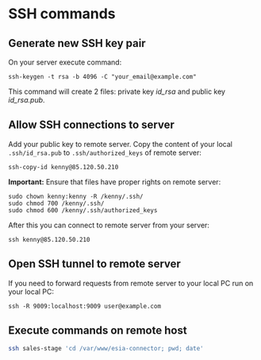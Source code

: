 # SSH commands

## Generate new SSH key pair

On your server execute command:

```
ssh-keygen -t rsa -b 4096 -C "your_email@example.com"
```

This command will create 2 files: private key *id_rsa* and public key *id_rsa.pub*.

## Allow SSH connections to server

Add your public key to remote server. 
Copy the content of your local `.ssh/id_rsa.pub` to `.ssh/authorized_keys` of remote server:

```
ssh-copy-id kenny@85.120.50.210
```

**Important:** Ensure that files have proper rights on remote server:

```
sudo chown kenny:kenny -R /kenny/.ssh/
sudo chmod 700 /kenny/.ssh/
sudo chmod 600 /kenny/.ssh/authorized_keys
```

After this you can connect to remote server from your server:

```
ssh kenny@85.120.50.210
```

## Open SSH tunnel to remote server

If you need to forward requests from remote server to your local PC run on your local PC:

```
ssh -R 9009:localhost:9009 user@example.com
```

## Execute commands on remote host

```bash
ssh sales-stage 'cd /var/www/esia-connector; pwd; date'
```
